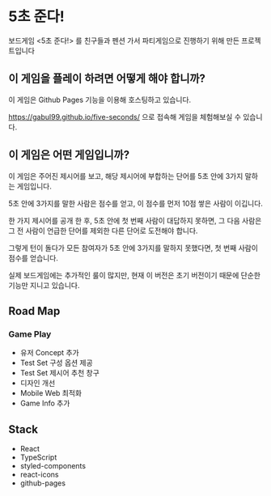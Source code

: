# 5초 준다!

보드게임 <5초 준다!> 를 친구들과 펜션 가서 파티게임으로 진행하기 위해 만든 프로젝트입니다

## 이 게임을 플레이 하려면 어떻게 해야 합니까?

이 게임은 Github Pages 기능을 이용해 호스팅하고 있습니다.

https://gabul99.github.io/five-seconds/ 으로 접속해 게임을 체험해보실 수 있습니다.

## 이 게임은 어떤 게임입니까?

이 게임은 주어진 제시어를 보고, 해당 제시어에 부합하는 단어를 5초 안에 3가지 말하는 게임입니다.

5초 안에 3가지를 말한 사람은 점수를 얻고, 이 점수를 먼저 10점 쌓은 사람이 이깁니다.

한 가지 제시어를 공개 한 후, 5초 안에 첫 번째 사람이 대답하지 못하면, 그 다음 사람은 그 전 사람이 언급한 단어를 제외한 다른 단어로 도전해야 합니다.

그렇게 턴이 돌다가 모든 참여자가 5초 안에 3가지를 말하지 못했다면, 첫 번째 사람이 점수를 얻습니다.

실제 보드게임에는 추가적인 룰이 많지만, 현재 이 버전은 초기 버전이기 때문에 단순한 기능만 지니고 있습니다.

## Road Map

### Game Play

- 유저 Concept 추가
- Test Set 구성 옵션 제공
- Test Set 제시어 추천 창구
- 디자인 개선
- Mobile Web 최적화
- Game Info 추가

## Stack 

- React
- TypeScript
- styled-components
- react-icons
- github-pages